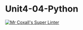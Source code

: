 # Unit4-04-Python
[![Mr Coxall's Super Linter](https://github.com/ICS3U-C-Programming-JulienL/Unit4-04-Python/workflows/Mr%20Coxall's%20Super%20Linter/badge.svg)](https://github.com/ICS3U-C-Programming-JulienL/Unit4-04-Python/actions/)
